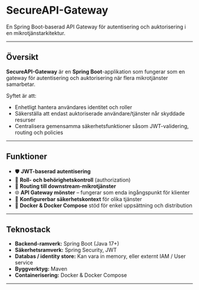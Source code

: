 # SecureAPI-Gateway

En Spring Boot-baserad API Gateway för autentisering och auktorisering i en mikrotjänstarkitektur.

---

## Översikt

**SecureAPI-Gateway** är en **Spring Boot**-applikation som fungerar som en gateway för autentisering och auktorisering när flera mikrotjänster samarbetar.

Syftet är att:

- Enhetligt hantera användares identitet och roller  
- Säkerställa att endast auktoriserade användare/tjänster når skyddade resurser  
- Centralisera gemensamma säkerhetsfunktioner såsom JWT-validering, routing och policies

---

## Funktioner

- 🛡️ **JWT-baserad autentisering**  
- 🔐 **Roll- och behörighetskontroll** (authorization)  
- 🚦 **Routing till downstream-mikrotjänster**  
- 🌐 **API Gateway mönster** – fungerar som enda ingångspunkt för klienter  
- 🔧 **Konfigurerbar säkerhetskontext** för olika tjänster  
- 🐳 **Docker & Docker Compose** stöd för enkel uppsättning och distribution  

---

## Teknostack

- **Backend-ramverk:** Spring Boot (Java 17+)  
- **Säkerhetsramverk:** Spring Security, JWT  
- **Databas / identity store:** Kan vara in memory, eller externt IAM / User service  
- **Byggverktyg:** Maven  
- **Containerisering:** Docker & Docker Compose  

---
